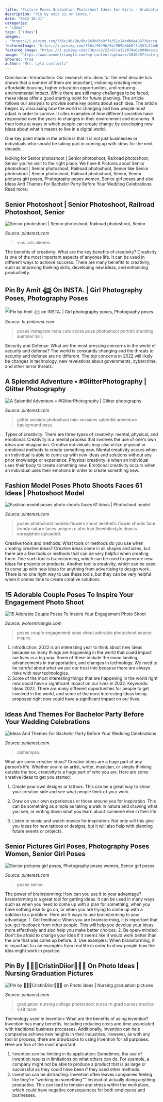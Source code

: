 ```yaml
---
title: "Picture Poses Graduation Photoshoot Ideas For Girls - Graduation Nursing College Photoshoot Nurse Rn Grad Nurses Medical Visit Mom"
description: "Pin by amit 𓆉 on insta."
date: "2022-10-31"
categories:
- "ideas"
tags: ["ideas"]
images:
- "https://i.pinimg.com/736x/96/9b/6b/969b6bb8ffa351c24bdb6e489738acca.jpg"
featuredImage: "https://i.pinimg.com/736x/96/9b/6b/969b6bb8ffa351c24bdb6e489738acca.jpg"
featured_image: "https://i.pinimg.com/736x/a3/22/07/a322070a6e9948eee1af4af0cbe00537.jpg"
image: "https://www.womentriangle.com/wp-content/uploads/2016/07/cute-pose.jpg"
ShowToc: true
author: "Mrs. Lyla Lueilwitz"
---
```



Conclusion:
Introduction: Our research into ideas for the next decade has shown that a number of them are important, including creating more affordable housing, higher education opportunities, and reducing environmental impact. While there are still many challenges to be faced, these ideas offer a good starting point for future planning. The article follows our analysis to provide some key points about each idea.
The article begins by discussing how the world is changing and how people must adapt in order to survive. It cites examples of how different societies have responded over the years to changes in their environment and economy. It then looks at ways in which people can create change by developing new ideas about what it means to live in a digital world.

One key point made in the article is that it is not just businesses or individuals who should be taking part in coming up with ideas for the next decade.

	

		
looking for Senior photoshoot | Senior photoshoot, Railroad photoshoot, Senior you've visit to the right place. We have 8 Pictures about Senior photoshoot | Senior photoshoot, Railroad photoshoot, Senior like Senior photoshoot | Senior photoshoot, Railroad photoshoot, Senior, Senior pictures girl poses, Photography poses women, Senior girl poses and also Ideas And Themes For Bachelor Party Before Your Wedding Celebrations. Read more:
		
    
## Senior Photoshoot | Senior Photoshoot, Railroad Photoshoot, Senior

<img loading=lazy src="https://i.pinimg.com/736x/01/bb/c8/01bbc8d9ac342d29bea5010e42c4f093.jpg" onerror="this.onerror=null;this.src='https://tse1.mm.bing.net/th?id=OIP.OEeydXuLCo9uNrcOHTNCwgHaNk&amp;pid=15.1';" alt="Senior photoshoot | Senior photoshoot, Railroad photoshoot, Senior">

_Source: pinterest.com_

>vias rails sliedes. 

	

The benefits of creativity: What are the key benefits of creativity?
Creativity is one of the most important aspects of anyones life. It can be used in different ways to achieve success. There are many benefits to creativity, such as improving thinking skills, developing new ideas, and enhancing productivity.

    
## Pin By Amit 𓆉 On INSTA. | Girl Photography Poses, Photography Poses

<img loading=lazy src="https://i.pinimg.com/736x/a3/22/07/a322070a6e9948eee1af4af0cbe00537.jpg" onerror="this.onerror=null;this.src='https://tse4.mm.bing.net/th?id=OIP.aRAcHvdmbg-bYE6oGaCu5QHaMo&amp;pid=15.1';" alt="Pin by Amit 𓆉 on INSTA. | Girl photography poses, Photography poses">

_Source: br.pinterest.com_

>poses instagram insta cute styles pose photoshoot portrait shooting summer hair. 

	

Security and Defense: What are the most pressing concerns in the world of security and defense?
The world is constantly changing and the threats to security and defense are no different. The top concerns in 2022 will likely be changes in technology, new revelations about governments, cybercrime, and other terror threats.

    
## A Splendid Adventure • #GlitterPhotography | Glitter Photography

<img loading=lazy src="https://i.pinimg.com/736x/a9/6b/5a/a96b5a585cce49ad83c4a6bfd8977044.jpg" onerror="this.onerror=null;this.src='https://tse3.mm.bing.net/th?id=OIP.HFAMp0Xb4FudYFcn3EgOyQHaLH&amp;pid=15.1';" alt="A Splendid Adventure • #GlitterPhotography | Glitter photography">

_Source: pinterest.com_

>glitter session photoshoot mini sessions splendid adventure background pass. 

	

Types of creativity: There are three types of creativity: mental, physical, and emotional.
Creativity is a mental process that involves the use of one's own ideas and imagination. Creative individuals may also utilize physical or emotional methods to create something new. Mental creativity occurs when an individual is able to come up with new ideas and solutions without any prior knowledge or experience. Physical creativity is when an individual uses their body to create something new. Emotional creativity occurs when an individual uses their emotions in order to create something new.

    
## Fashion Model Poses Photo Shoots Faces 61 Ideas | Photoshoot Model

<img loading=lazy src="https://i.pinimg.com/736x/0e/33/7e/0e337eac93b45590700c6e35179b793a.jpg" onerror="this.onerror=null;this.src='https://tse2.mm.bing.net/th?id=OIP.I5188xQ0HGIvLCek_PCh6gAAAA&amp;pid=15.1';" alt="Fashion model poses photo shoots faces 61 Ideas | Photoshoot model">

_Source: pinterest.com_

>poses photoshoot models flowers shoot aesthetic flower shoots face trendy nature faces unique ru afro hair thewhitestyle depuis enregistrée uploaded. 

	

Creative tools and methods: What tools or methods do you use when creating creative ideas?
Creative ideas come in all shapes and sizes, but there are a few tools or methods that can be very helpful when creating them. One such tool is brainstorming, which can be used to generate new ideas for projects or products. Another tool is creativity, which can be used to come up with new ideas for anything from advertising to design work. There is no one right way to use these tools, but they can be very helpful when it comes time to create creative solutions.

    
## 15 Adorable Couple Poses To Inspire Your Engagement Photo Shoot

<img loading=lazy src="https://www.womentriangle.com/wp-content/uploads/2016/07/cute-pose.jpg" onerror="this.onerror=null;this.src='https://tse3.mm.bing.net/th?id=OIP.3AM8eU0WmWiVA57okBvXmQHaLK&amp;pid=15.1';" alt="15 Adorable Couple Poses To Inspire Your Engagement Photo Shoot">

_Source: womentriangle.com_

>poses couple engagement pose shoot adorable photoshoot source inspire. 

	

1) Introduction: 2022 is an interesting year to think about new ideas because so many things are happening in the world that could impact our lives in a big way. Some of these include the moon landing, advancements in transportation, and changes in technology. We need to be careful about what we put our trust into because there are always risks with new technologies.
2) Some of the most interesting things that are happening in the world right now could have a significant impact on our lives in 2022. Keywords: Ideas 2022. There are many different opportunities for people to get involved in the world, and some of the most interesting ideas being proposed right now could have a significant impact on our lives.

    
## Ideas And Themes For Bachelor Party Before Your Wedding Celebrations

<img loading=lazy src="https://i.pinimg.com/736x/96/9b/6b/969b6bb8ffa351c24bdb6e489738acca.jpg" onerror="this.onerror=null;this.src='https://tse4.mm.bing.net/th?id=OIP.duPSUSzpfcQ-Su1Eca5qJgAAAA&amp;pid=15.1';" alt="Ideas And Themes For Bachelor Party Before Your Wedding Celebrations">

_Source: pinterest.com_

>dulhaniyaa. 

	

What are some creative ideas?
Creative ideas are a huge part of any person’s life. Whether you’re an artist, writer, musician, or simply thinking outside the box, creativity is a huge part of who you are. Here are some creative ideas to get you started:
1. Create your own designs or tattoos. This can be a great way to show your creative side and see what people think of your work.

2. Draw on your own experiences or those around you for inspiration. This can be something as simple as taking a walk in nature and drawing what you see, or writing down what you learn about someone else in their life.

3. Listen to music and watch movies for inspiration. Not only will this give you ideas for new tattoos or designs, but it will also help with planning future events or projects.


    
## Senior Pictures Girl Poses, Photography Poses Women, Senior Girl Poses

<img loading=lazy src="https://i.pinimg.com/736x/e2/e4/f5/e2e4f568ff81b7f8bb2f5b1f1268e593.jpg" onerror="this.onerror=null;this.src='https://tse3.mm.bing.net/th?id=OIP.8UCwbzUPx8ew6JlxMKMO3AHaLC&amp;pid=15.1';" alt="Senior pictures girl poses, Photography poses women, Senior girl poses">

_Source: pinterest.com_

>poses senior. 

	

The power of brainstorming: How can you use it to your advantage?
brainstorming is a great tool for getting ideas. It can be used in many ways, such as when you need to come up with a plan for something, when you have nothing else to go on, or when you are trying to come up with a solution to a problem. Here are 5 ways to use brainstorming to your advantage: 1. Get feedback: When you are brainstorming, it is important that you get feedback from other people. This will help you develop your ideas more effectively and also help you make better choices. 2. Be open-minded: Don’t be afraid to change your idea if it seems like it would work better than the one that was came up before. 3. Use examples: When brainstorming, it is important to use examples from real life in order to show people how the idea might work in practice. 
    
## Pin By 💖💕🌹CristinDiior💖💕🌹 On Photo Ideas | Nursing Graduation Pictures

<img loading=lazy src="https://i.pinimg.com/736x/af/32/84/af32842a196acdefb41fe6366a9e863e.jpg" onerror="this.onerror=null;this.src='https://tse3.mm.bing.net/th?id=OIP.erjx90jO1DZzyowFfNqLZwHaLH&amp;pid=15.1';" alt="Pin by 💖💕🌹CristinDiior💖💕🌹 on Photo ideas | Nursing graduation pictures">

_Source: pinterest.com_

>graduation nursing college photoshoot nurse rn grad nurses medical visit mom. 

	

Technology used in Invention: What are the benefits of using invention?
Invention has many benefits, including reducing costs and time associated with traditional business processes. Additionally, invention can help companies achieve new heights in their industries. However, as with any tool or process, there are drawbacks to using invention for all purposes. Here are five of the most important: 
1) Invention can be limiting in its application: Sometimes, the use of invention results in limitations on what others can do. For example, a company might not be able to produce a product that is as large or successful as they could have been if they used other methods. 
2) Invention can be distracting: Invention often leaves companies feeling like they're "working on something™" instead of actually doing anything productive. This can lead to tension and stress within the workplace, which could have negative consequences for both employees and businesses.

